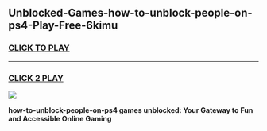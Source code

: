 
## Unblocked-Games-how-to-unblock-people-on-ps4-Play-Free-6kimu
<h3>
<a href="https://premium76.site?title=how-to-unblock-people-on-ps4&ref=12A">CLICK TO PLAY</a></h3>
<hr>

<h3>
<a href="https://premium76.site?title=how-to-unblock-people-on-ps4&ref=12A">CLICK 2 PLAY</a>
  
</h3>

<a href="https://premium76.site?title=how-to-unblock-people-on-ps4&ref=12A"><img src="https://clearcache.store/games.png"></a>


**how-to-unblock-people-on-ps4 games unblocked: Your Gateway to Fun and Accessible Online Gaming**
